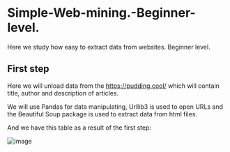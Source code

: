 # Simple-Web-mining.-Beginner-level.
Here we study how easy to extract data from websites. Beginner level.
## First step
Here we will unload data from the https://pudding.cool/ which will contain title, author and description of articles.

We will use Pandas for data manipulating, Urllib3 is used to open URLs and the Beautiful Soup package is used to extract data from html files.

And we have this table as a result of the first step:

![image](https://user-images.githubusercontent.com/28656085/109817387-8e2a0d00-7c3a-11eb-9de1-bfa6f43321cd.png)
